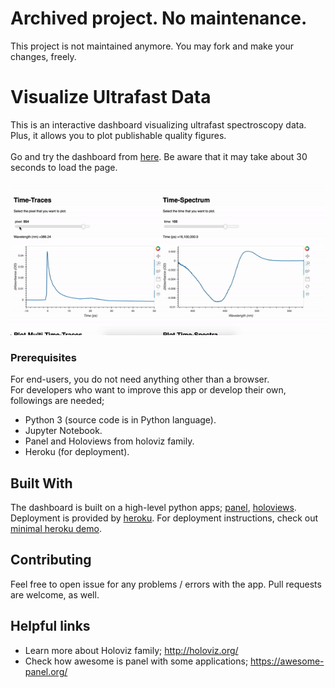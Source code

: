 # Archived project. No maintenance.
This project is not maintained anymore. You may fork and make your changes, freely.

# Visualize Ultrafast Data

This is an interactive dashboard visualizing ultrafast spectroscopy data. Plus, it allows you to plot publishable quality figures.<br/>  
Go and try the dashboard from [here](https://visud.herokuapp.com/vis_ultrafast_data). Be aware that it may take about 30 seconds to load the page. 

![Visud Heroku App](images/demoinaction.gif)

### Prerequisites

For end-users, you do not need anything other than a browser.<br/>
For developers who want to improve this app or develop their own, followings are needed;
- Python 3 (source code is in Python language).
- Jupyter Notebook.
- Panel and Holoviews from holoviz family.
- Heroku (for deployment).

## Built With

The dashboard is built on a high-level python apps; [panel](https://panel.holoviz.org/), [holoviews](http://holoviews.org/index.html).<br/>
Deployment is provided by [heroku](https://www.heroku.com/). For deployment instructions, check out [minimal heroku demo](https://github.com/pyviz-demos/minimal-heroku-demo).

## Contributing

Feel free to open issue for any problems / errors with the app. Pull requests are welcome, as well.

## Helpful links
- Learn more about Holoviz family; http://holoviz.org/
- Check how awesome is panel with some applications; https://awesome-panel.org/
